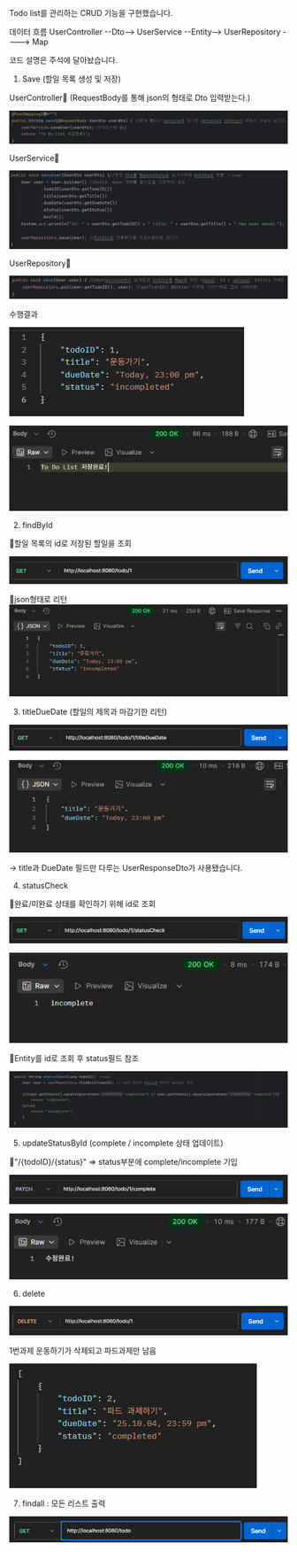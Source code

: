 Todo list를 관리하는 CRUD 기능을 구현했습니다.

데이터 흐름
UserController --Dto--> UserService --Entity--> UserRepository ----> Map

코드 설명은 주석에 달아놨습니다.

1. Save (할일 목록 생성 및 저장)

UserController🔻 (RequestBody를 통해 json의 형태로 Dto 입력받는다.)

![img.png](img.png)

UserService🔻

![img_2.png](img_2.png)

UserRepository🔻

![img_5.png](img_5.png)

수행결과

![img_3.png](img_3.png)

![img_4.png](img_4.png)

2. findById

🔻할일 목록의 id로 저장된 할일을 조회

![img_6.png](img_6.png)

🔻json형태로 리턴
![img_7.png](img_7.png)

3. titleDueDate (할일의 제목과 마감기한 리턴)

![img_8.png](img_8.png)

![img_9.png](img_9.png)

-> title과 DueDate 필드만 다루는 UserResponseDto가 사용됐습니다.

4. statusCheck

🔻완료/미완료 상태를 확인하기 위해 id로 조회

![img_10.png](img_10.png)

![img_11.png](img_11.png)

🔻Entity를 id로 조회 후 status필드 참조

![img_12.png](img_12.png)

5. updateStatusById (complete / incomplete 상태 업데이트)

🔻"/{todoID}/{status}" => status부분에 complete/incomplete 기입

![img_13.png](img_13.png)

![img_14.png](img_14.png)

6. delete

![img_15.png](img_15.png)

1번과제 운동하기가 삭제되고 파드과제만 남음

![img_16.png](img_16.png)

7. findall : 모든 리스트 출력

![img_17.png](img_17.png)
